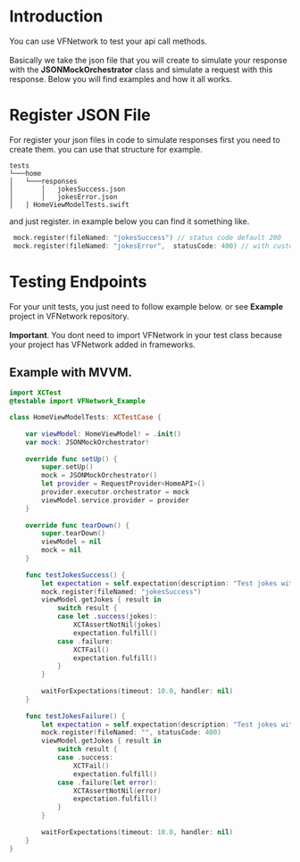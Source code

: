 # Introduction

You can use VFNetwork to test your api call methods.
<br>
<br>
Basically we take the json file that you will create to simulate your response with the **JSONMockOrchestrator** class and simulate a request with this response. Below you will find examples and how it all works.


# Register JSON File

For register your json files in code to simulate responses first you need to create them. you can use that structure for example.

```
tests
└───home
│   └───responses
│       │   jokesSuccess.json
│       │   jokesError.json
│   | HomeViewModelTests.swift
```

and just register. in example below you can find it something like.

```Swift
 mock.register(fileNamed: "jokesSuccess") // status code default 200
 mock.register(fileNamed: "jokesError",  statusCode: 400) // with custom status code
```

# Testing Endpoints

For your unit tests, you just need to follow example below. or see **Example** project in VFNetwork repository.
<br>
<br>
**Important**. You dont need to import VFNetwork in your test class because your project has VFNetwork added in frameworks.

## Example with MVVM.
```Swift
import XCTest
@testable import VFNetwork_Example

class HomeViewModelTests: XCTestCase {
    
    var viewModel: HomeViewModel! = .init()
    var mock: JSONMockOrchestrator!
    
    override func setUp() {
        super.setUp()
        mock = JSONMockOrchestrator()
        let provider = RequestProvider<HomeAPI>()
        provider.executor.orchestrator = mock
        viewModel.service.provider = provider
    }
    
    override func tearDown() {
        super.tearDown()
        viewModel = nil
        mock = nil
    }
    
    func testJokesSuccess() {
        let expectation = self.expectation(description: "Test jokes with success")
        mock.register(fileNamed: "jokesSuccess")
        viewModel.getJokes { result in
            switch result {
            case let .success(jokes):
                XCTAssertNotNil(jokes)
                expectation.fulfill()
            case .failure:
                XCTFail()
                expectation.fulfill()
            }
        }
        
        waitForExpectations(timeout: 10.0, handler: nil)
    }
    
    func testJokesFailure() {
        let expectation = self.expectation(description: "Test jokes with failure")
        mock.register(fileNamed: "", statusCode: 400)
        viewModel.getJokes { result in
            switch result {
            case .success:
                XCTFail()
                expectation.fulfill()
            case .failure(let error):
                XCTAssertNotNil(error)
                expectation.fulfill()
            }
        }
        
        waitForExpectations(timeout: 10.0, handler: nil)
    }
}
```